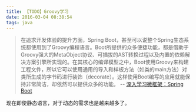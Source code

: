 ```yaml
---
title: 【TODO】Groovy学习
date: 2016-03-04 08:38:54
tags: java
---
```


> 在追求开发体验的提升方面，Spring Boot，甚至可以说整个Spring生态系统都使用到了Groovy编程语言。Boot所提供的众多便捷功能，都是借助于Groovy强大的MetaObject协议、可插拔的AST转换过程以及内置的依赖解决方案引擎所实现的。在其核心的编译模型之中，Boot使用Groovy来构建工程文件，所以它可以使用通用的导入和样板方法（如类的main方法）对类所生成的字节码进行装饰（decorate）。这样使用Boot编写的应用就能保持非常简洁，却依然可以提供众多的功能。 -- [深入学习微框架：Spring Boot](http://www.infoq.com/cn/articles/microframeworks1-spring-boot)

现在即使静态语言，对于动态的需求也是越来越多了。